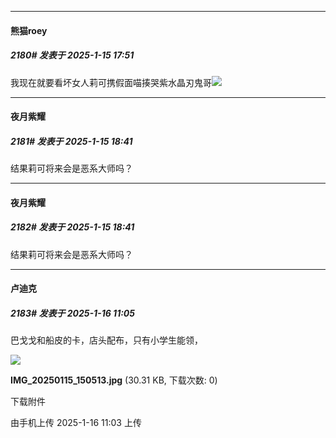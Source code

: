 ﻿
*****

####  熊猫roey  
##### 2180#       发表于 2025-1-15 17:51

我现在就要看坏女人莉可携假面喵揍哭紫水晶刃鬼哥<img src="https://static.saraba1st.com/image/smiley/face2017/062.gif" referrerpolicy="no-referrer">


*****

####  夜月紫耀  
##### 2181#       发表于 2025-1-15 18:41

结果莉可将来会是恶系大师吗？


*****

####  夜月紫耀  
##### 2182#       发表于 2025-1-15 18:41

结果莉可将来会是恶系大师吗？

*****

####  卢迪克  
##### 2183#       发表于 2025-1-16 11:05

巴戈戈和船皮的卡，店头配布，只有小学生能领，

<img src="https://img.saraba1st.com/forum/202501/16/110350s3k33e8kszkkwoe3.jpg" referrerpolicy="no-referrer">

<strong>IMG_20250115_150513.jpg</strong> (30.31 KB, 下载次数: 0)

下载附件

由手机上传
2025-1-16 11:03 上传

